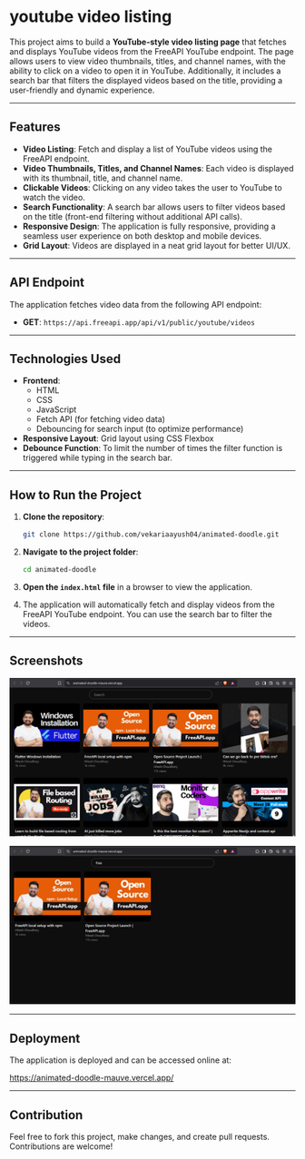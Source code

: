 # youtube video listing

This project aims to build a **YouTube-style video listing page** that fetches and displays YouTube videos from the FreeAPI YouTube endpoint. The page allows users to view video thumbnails, titles, and channel names, with the ability to click on a video to open it in YouTube. Additionally, it includes a search bar that filters the displayed videos based on the title, providing a user-friendly and dynamic experience.

---

## Features

- **Video Listing**: Fetch and display a list of YouTube videos using the FreeAPI endpoint.
- **Video Thumbnails, Titles, and Channel Names**: Each video is displayed with its thumbnail, title, and channel name.
- **Clickable Videos**: Clicking on any video takes the user to YouTube to watch the video.
- **Search Functionality**: A search bar allows users to filter videos based on the title (front-end filtering without additional API calls).
- **Responsive Design**: The application is fully responsive, providing a seamless user experience on both desktop and mobile devices.
- **Grid Layout**: Videos are displayed in a neat grid layout for better UI/UX.

---

## API Endpoint

The application fetches video data from the following API endpoint:

- **GET**: `https://api.freeapi.app/api/v1/public/youtube/videos`


---

## Technologies Used

- **Frontend**:
  - HTML
  - CSS
  - JavaScript
  - Fetch API (for fetching video data)
  - Debouncing for search input (to optimize performance)
- **Responsive Layout**: Grid layout using CSS Flexbox
- **Debounce Function**: To limit the number of times the filter function is triggered while typing in the search bar.

---

## How to Run the Project

1. **Clone the repository**:
   ```bash
   git clone https://github.com/vekariaayush04/animated-doodle.git
   ```

2. **Navigate to the project folder**:
   ```bash
   cd animated-doodle
   ```

3. **Open the `index.html` file** in a browser to view the application.

4. The application will automatically fetch and display videos from the FreeAPI YouTube endpoint. You can use the search bar to filter the videos.

---

## Screenshots

![alt text](image.png)


![alt text](image-1.png)

---

## Deployment

The application is deployed and can be accessed online at:

https://animated-doodle-mauve.vercel.app/

---

## Contribution

Feel free to fork this project, make changes, and create pull requests. Contributions are welcome!
